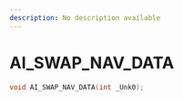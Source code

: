 ```yaml
---
description: No description available 
---
```


# AI_SWAP_NAV_DATA

```cpp
void AI_SWAP_NAV_DATA(int _Unk0);
```